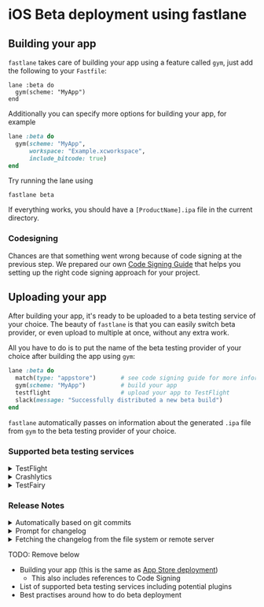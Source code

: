# iOS Beta deployment using fastlane

## Building your app

`fastlane` takes care of building your app using a feature called `gym`, just add the following to your `Fastfile`:

```
lane :beta do
  gym(scheme: "MyApp")
end
```

Additionally you can specify more options for building your app, for example

```ruby
lane :beta do
  gym(scheme: "MyApp",
      workspace: "Example.xcworkspace",
      include_bitcode: true)
end
```

Try running the lane using

```
fastlane beta
```

If everything works, you should have a `[ProductName].ipa` file in the current directory.

### Codesigning

Chances are that something went wrong because of code signing at the previous step. We prepared our own [Code Signing Guide](/codesigning/GettingStarted) that helps you setting up the right code signing approach for your project.

## Uploading your app

After building your app, it's ready to be uploaded to a beta testing service of your choice. The beauty of `fastlane` is that you can easily switch beta provider, or even upload to multiple at once, without any extra work.

All you have to do is to put the name of the beta testing provider of your choice after building the app using `gym`:

```ruby
lane :beta do
  match(type: "appstore")       # see code signing guide for more information
  gym(scheme: "MyApp")          # build your app
  testflight                    # upload your app to TestFlight
  slack(message: "Successfully distributed a new beta build")
end
```

`fastlane` automatically passes on information about the generated `.ipa` file from `gym` to the beta testing provider of your choice.

### Supported beta testing services


<details>
<summary>TestFlight</summary>

You can easily upload new builds to TestFlight (which is part of iTunes Connect) using `fastlane`. To do so, just use the built-in `testflight` action after building your app

```ruby
lane :beta do
  ...
  gym
  testflight
end
```

Some example use cases

```ruby
lane :beta do
  ...
  gym

  # Variant 1: Provide a changelog to your build
  testflight(changelog: "Add rocket emoji")

  # Variant 2: Skip the "Waiting for processing" of the binary
  #   While this will speed up your build, it will not distribute
  #   the binary to your tests, nor set a changelog
  testflight(skip_waiting_for_build_processing: true)
end
```

If you used `fastlane init` to setup `fastlane`, your Apple ID is stored in the `fastlane/Appfile`. You can also overwrite the username, using `testflight(username: "bot@fastlane.tools")`.

To get a list of all available options, run

```
fastlane action testflight
```

With `fastlane`, you can also automatically manage your beta testers, check out TODO for more information.

---
</details>

<details>
<summary>Crashlytics</summary>

```ruby
lane :beta do
  ...
  gym
  crashlytics(api_key: "[insert_key_here]",
              build_secret: "[insert_key_here]")
end
```

TODO: Add more docs here, on more parameters and how to get the keys
TODO: Also mention the different onboarding technique

---
</details>

<details>
<summary>TestFairy</summary>

```ruby
lane :beta do
  ...
  gym

  testfairy(api_key: "[insert_key_here]")

  # Variant 1: Provide a changelog
  testfairy(api_key: "[insert_key_here]", 
            comment: "Add rocket emoji")

  # Variant 2: Specify tester groups
  testfairy(api_key: "[insert_key_here]", testers_groups: ["group1"])
end
```

To get a list of all available options, run

```
fastlane action testfairy
```

More information about the service on [TestFairy.com](https://testfairy.com).
---
</details>


### Release Notes

<details>
<summary>Automatically based on git commits</summary>

Your changelog changes, so it doesn't make a lot of sense to store a static release note in the `Fastfile`.

```ruby
lane :beta do
  match
  gym

  changelog_from_git_commits # this will generate the changelog based on your last commits
  testflight
end
```

Get a list of all available options using `fastlane action changelog_from_git_commits`, here are some examples

```ruby
changelog_from_git_commits(
  between: ['7b092b3', 'HEAD'], # Optional, lets you specify a revision/tag range between which to collect commit info
  include_merges: true # Optional, lets you filter out merge commits
)
```
---
</details>

<details>
<summary>Prompt for changelog</summary>

You can automatically be asked for the changelog in your terminal using the `prompt` action:

```ruby
lane :beta do
  # Variant 1: Ask for a one line input
  changelog = prompt("Changelog: ")

  # Variant 2: Ask for a multi-line input
  #   The user confirms their input by typing `END` and Enter
  changelog = prompt(
    text: "Changelog: ",
    multi_line_end_keyword: "END"
  )

  match
  gym

  testflight(changelog: changelog)
end
```

---
</details>

<details>
<summary>Fetching the changelog from the file system or remote server</summary>

You can fetch values from anywhere in your `Fastfile`, including the file system and remote server

```ruby
lane :beta do
  # Variant 1: Read from file system
  #   note the `..`, since fastlane runs in the `fastlane` directory
  changelog = File.read("../Changelog.txt")

  # Variant 2: Fetch data from a remote web server
  changelog = download(url: "https://lookatmycms.com/changelog.txt")

  match
  gym

  testflight(changelog: changelog)
end
```

---
</details>



TODO: Remove below

- Building your app (this is the same as [App Store deployment](appstore-deployment.md))
    - This also includes references to Code Signing
- List of supported beta testing services including potential plugins
- Best practises around how to do beta deployment
